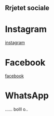 ## Rrjetet sociale

# Instagram
[instagram](https://www.instagram.com/fatlumdur?igsh=MTZ3YmdrZnh3NHIhOQ==)

# Facebook
[facebook](https://www.facebook.com/profile.php?id=61557031007782&mibextid=ZbWKwL)

# WhatsApp
......
bolll o..
